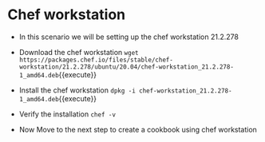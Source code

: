 # Chef workstation
* In this scenario we will be setting up the chef workstation 21.2.278

* Download the chef workstation
`wget https://packages.chef.io/files/stable/chef-workstation/21.2.278/ubuntu/20.04/chef-workstation_21.2.278-1_amd64.deb`{{execute}}

* Install the chef workstation `dpkg -i chef-workstation_21.2.278-1_amd64.deb`{{execute}}
* Verify the installation `chef -v`
* Now Move to the next step to create a cookbook using chef workstation